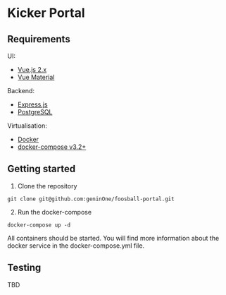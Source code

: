# Kicker Portal

## Requirements
UI:
* [Vue.js 2.x](https://vuejs.org/v2/guide/)
* [Vue Material](https://vuematerial.io/)

Backend:
* [Express.js](http://expressjs.com/de/)
* [PostgreSQL](https://www.postgresql.org/)

Virtualisation:
* [Docker](https://www.docker.com/)
* [docker-compose v3.2+](https://docs.docker.com/compose/)

## Getting started
1. Clone the repository

```
git clone git@github.com:geninOne/foosball-portal.git
```

2. Run the docker-compose

```
docker-compose up -d
```

All containers should be started. You will find more information about the docker service in the docker-compose.yml file.

## Testing

TBD
